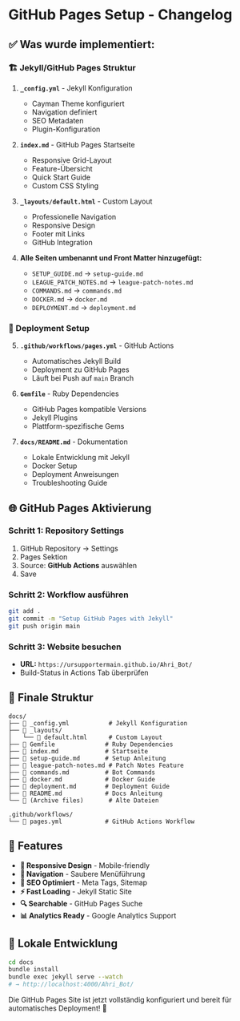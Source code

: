 # GitHub Pages Setup - Changelog

## ✅ Was wurde implementiert:

### 🏗️ Jekyll/GitHub Pages Struktur

1. **`_config.yml`** - Jekyll Konfiguration
   - Cayman Theme konfiguriert
   - Navigation definiert
   - SEO Metadaten
   - Plugin-Konfiguration

2. **`index.md`** - GitHub Pages Startseite
   - Responsive Grid-Layout
   - Feature-Übersicht
   - Quick Start Guide
   - Custom CSS Styling

3. **`_layouts/default.html`** - Custom Layout
   - Professionelle Navigation
   - Responsive Design
   - Footer mit Links
   - GitHub Integration

4. **Alle Seiten umbenannt und Front Matter hinzugefügt:**
   - `SETUP_GUIDE.md` → `setup-guide.md`
   - `LEAGUE_PATCH_NOTES.md` → `league-patch-notes.md`
   - `COMMANDS.md` → `commands.md`
   - `DOCKER.md` → `docker.md`
   - `DEPLOYMENT.md` → `deployment.md`

### 🚀 Deployment Setup

5. **`.github/workflows/pages.yml`** - GitHub Actions
   - Automatisches Jekyll Build
   - Deployment zu GitHub Pages
   - Läuft bei Push auf `main` Branch

6. **`Gemfile`** - Ruby Dependencies
   - GitHub Pages kompatible Versions
   - Jekyll Plugins
   - Plattform-spezifische Gems

7. **`docs/README.md`** - Dokumentation
   - Lokale Entwicklung mit Jekyll
   - Docker Setup
   - Deployment Anweisungen
   - Troubleshooting Guide

## 🌐 GitHub Pages Aktivierung

### Schritt 1: Repository Settings
1. GitHub Repository → Settings
2. Pages Sektion
3. Source: **GitHub Actions** auswählen
4. Save

### Schritt 2: Workflow ausführen
```bash
git add .
git commit -m "Setup GitHub Pages with Jekyll"
git push origin main
```

### Schritt 3: Website besuchen
- **URL:** `https://ursupportermain.github.io/Ahri_Bot/`
- Build-Status in Actions Tab überprüfen

## 📁 Finale Struktur

```
docs/
├── 📄 _config.yml           # Jekyll Konfiguration
├── 📁 _layouts/
│   └── 📄 default.html      # Custom Layout
├── 📄 Gemfile              # Ruby Dependencies
├── 📄 index.md             # Startseite
├── 📄 setup-guide.md       # Setup Anleitung
├── 📄 league-patch-notes.md # Patch Notes Feature
├── 📄 commands.md          # Bot Commands
├── 📄 docker.md            # Docker Guide
├── 📄 deployment.md        # Deployment Guide
├── 📄 README.md            # Docs Anleitung
└── 📄 (Archive files)       # Alte Dateien

.github/workflows/
└── 📄 pages.yml            # GitHub Actions Workflow
```

## 🎨 Features

- **📱 Responsive Design** - Mobile-friendly
- **🧭 Navigation** - Saubere Menüführung
- **🎯 SEO Optimiert** - Meta Tags, Sitemap
- **⚡ Fast Loading** - Jekyll Static Site
- **🔍 Searchable** - GitHub Pages Suche
- **📊 Analytics Ready** - Google Analytics Support

## 🔧 Lokale Entwicklung

```bash
cd docs
bundle install
bundle exec jekyll serve --watch
# → http://localhost:4000/Ahri_Bot/
```

Die GitHub Pages Site ist jetzt vollständig konfiguriert und bereit für automatisches Deployment! 🎉
